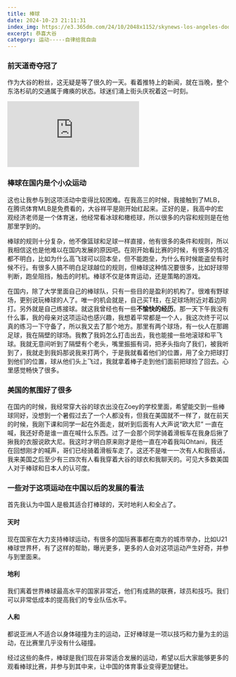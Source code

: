 ```yaml
---
title: 棒球
date: 2024-10-23 21:11:31
index_img: https://e3.365dm.com/24/10/2048x1152/skynews-los-angeles-dodgers_6734110.jpg?20241031084433
excerpt: 恭喜大谷
category: 运动-----自律给我自由 
---
```


### 前天道奇夺冠了

作为大谷的粉丝，这无疑是等了很久的一天。看着推特上的新闻，就在当晚，整个东洛杉矶的交通属于瘫痪的状态。球迷们涌上街头庆祝着这一时刻。

![东洛杉矶的球迷们](https://img-s-msn-com.akamaized.net/tenant/amp/entityid/AA1t76Uf.img?w=768&h=426&m=6)

### 棒球在国内是个小众运动

这也让我参与到这项活动中变得比较困难。在我高三的时候，我接触到了MLB，在腾讯体育MLB是免费看的，大谷祥平是刚开始红起来。正好的是，我高中的宏观经济老师是一个体育迷，他经常看冰球和橄榄球，所以很多的内容和规则是在他那里学到的。

棒球的规则十分复杂，他不像篮球和足球一样直接，他有很多的条件和规则，所以我相信这也是他难以在国内发展的原因吧。在刚开始看比赛的时候，有很多的情况都不明白，比如为什么高飞球可以回本垒，但不能跑垒，为什么有时候能盗垒有时候不行。有很多人搞不明白足球越位的规则，但棒球这种情况要很多，比如好球带判断，跑垒阻挡，触击的时机。棒球不仅是体育运动，还是策略的游戏。

在国内，除了大学里面自己的棒球队，只有一些目的是盈利的机构了。很难有野球场，更别说玩棒球的人了。唯一的机会就是，自己买T柱，在足球场附近对着边网打。另外就是自己练接球。就这我曾经也有一些**不愉快的经历**。那一天下午我没有什么事，我的母亲对这项运动也感兴趣，我想着平常都是一个人，我这次终于可以真的练习一下守备了，所以我又去了那个地方。那里有两个球场，有一伙人在那踢足球，我在隔壁的球场。我教了我妈怎么打击出去，我也能接一些地滚球和平飞球。我就无意间听到了隔壁有个老头，嘴里振振有词，把矛头指向了我们，被我听到了，我就走到我妈那说我来打两个，于是我就看着他们的位置，用了全力把球打到他们的位置，球从他们头上飞过，我就拿着棒子走到他们面前把球捡了回去。心里感觉畅快了很多。

### 美国的氛围好了很多

在国内的时候，我经常穿大谷的球衣出没在Zoey的学校里面，希望能交到一些棒球同好，没想到一个暑假过去了一个人都没有，但我在美国就不一样了，就在前天的时候，我刚下课和同学一起在外面走，就听到后面有人大声说“欧大尼” 一直在喊，我还好奇是谁一直在喊什么东西。过了一会那个同学骑着滑板车在我身后揪了揪我的衣服说欧大尼。我这时才明白原来刚才是他一直在冲着我叫Ohtani，我还在回想刚才的喊声，哥们已经骑着滑板车走了。这还不是唯一一次有人和我搭话，我来美国之后至少有三四次有人看我穿着大谷的球衣和我聊天的。可见大多数美国人对于棒球和日本人的认可度。

### 一些对于这项运动在中国以后的发展的看法

首先我认为中国人是极其适合打棒球的，天时地利人和全占了。

#### 天时

现在国家在大力支持棒球运动，有很多的国际赛事都在南方的城市举办，比如U21棒球世界杯，有了这样的帮助，曝光更多，更多的人会对这项运动产生好奇，并参与到里面来。

#### 地利

我们离着世界棒球最高水平的国家非常近，他们有成熟的联赛，球员和技巧。我们可以非常低成本的提高我们的专业队伍水平。

#### 人和

都说亚洲人不适合以身体碰撞为主的运动，正好棒球是一项以技巧和力量为主的运动，在比赛里几乎没有什么碰撞。

经过这些的条件，棒球是我们现在非常适合发展的运动，希望以后大家能够更多的观看棒球比赛，并参与到其中来，让中国的体育事业变得更加健壮。
